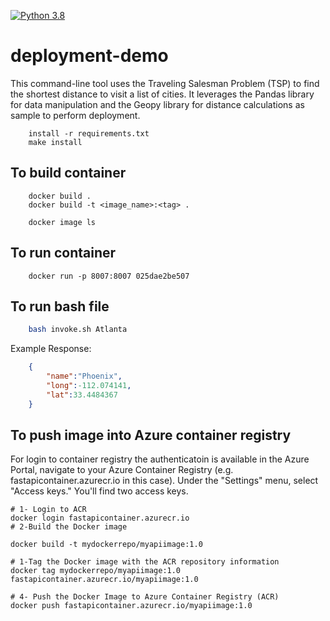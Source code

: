 [![Python 3.8](https://github.com/msbeigi/deployment-demo/actions/workflows/main.yml/badge.svg)](https://github.com/msbeigi/deployment-demo/actions/workflows/main.yml)

# deployment-demo

This command-line tool uses the Traveling Salesman Problem (TSP) to find the shortest distance to visit a list of cities. It leverages the Pandas library for data manipulation and the Geopy library for distance calculations as sample to perform deployment.

```
    install -r requirements.txt
    make install
```

## To build container
```
    docker build .
    docker build -t <image_name>:<tag> .

    docker image ls
```

## To run container
```
    docker run -p 8007:8007 025dae2be507
```

## To run bash file
```bash
    bash invoke.sh Atlanta
```
Example Response:
```json
    {
        "name":"Phoenix",
        "long":-112.074141,
        "lat":33.4484367
    }
```
## To push image into Azure container registry 
For login to container registry the authenticatoin is available in the Azure Portal, navigate to your Azure Container Registry (e.g. fastapicontainer.azurecr.io in this case). Under the "Settings" menu, select "Access keys." You'll find two access keys.

```
# 1- Login to ACR
docker login fastapicontainer.azurecr.io
# 2-Build the Docker image  

docker build -t mydockerrepo/myapiimage:1.0

# 1-Tag the Docker image with the ACR repository information
docker tag mydockerrepo/myapiimage:1.0 fastapicontainer.azurecr.io/myapiimage:1.0

# 4- Push the Docker Image to Azure Container Registry (ACR)
docker push fastapicontainer.azurecr.io/myapiimage:1.0


```
